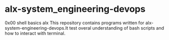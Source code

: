 # alx-system_engineering-devops
0x00 shell basics alx
This repository contains programs written for alx-system-engineering-devops.It test overal understanding of bash scripts and how to interact with terminal.
